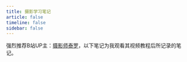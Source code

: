 ```yaml
---
title: 摄影学习笔记
article: false
timeline: false
sidebar: false
---
```


强烈推荐B站UP主：[摄影师泰罗](https://space.bilibili.com/110683415)，以下笔记为我观看其视频教程后所记录的笔记。

<Catalog base='/PhotographyLearningNote/' level='1' />
